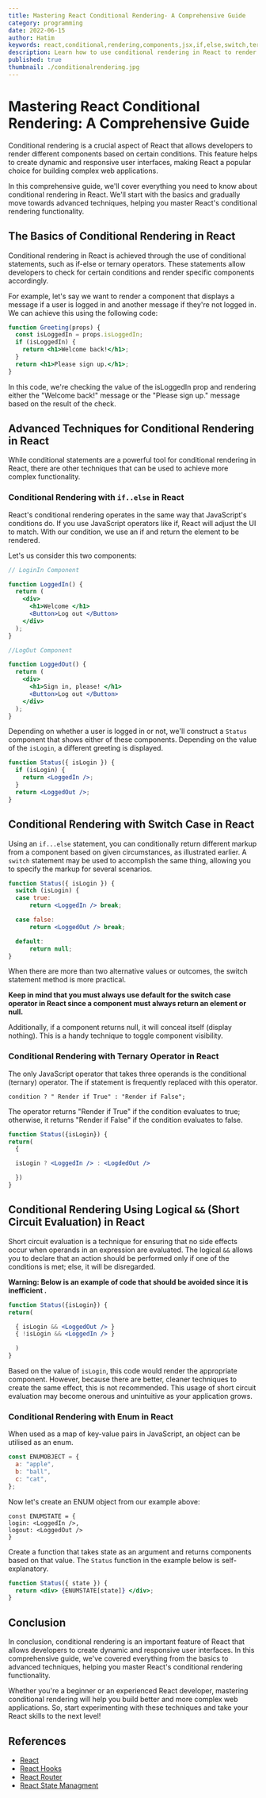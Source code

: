 ```yaml
---
title: Mastering React Conditional Rendering- A Comprehensive Guide
category: programming
date: 2022-06-15
author: Hatim
keywords: react,conditional,rendering,components,jsx,if,else,switch,ternary,statement
description: Learn how to use conditional rendering in React to render different components based on certain conditions. Our comprehensive guide covers everything from the basics to advanced techniques, helping you master React's conditional rendering functionality.
published: true
thumbnail: ./conditionalrendering.jpg
---
```


# Mastering React Conditional Rendering: A Comprehensive Guide

Conditional rendering is a crucial aspect of React that allows developers to render different components based on certain conditions. This feature helps to create dynamic and responsive user interfaces, making React a popular choice for building complex web applications.

In this comprehensive guide, we'll cover everything you need to know about conditional rendering in React. We'll start with the basics and gradually move towards advanced techniques, helping you master React's conditional rendering functionality.

## The Basics of Conditional Rendering in React

Conditional rendering in React is achieved through the use of conditional statements, such as if-else or ternary operators. These statements allow developers to check for certain conditions and render specific components accordingly.

For example, let's say we want to render a component that displays a message if a user is logged in and another message if they're not logged in. We can achieve this using the following code:

```jsx
function Greeting(props) {
  const isLoggedIn = props.isLoggedIn;
  if (isLoggedIn) {
    return <h1>Welcome back!</h1>;
  }
  return <h1>Please sign up.</h1>;
}

```

In this code, we're checking the value of the isLoggedIn prop and rendering either the "Welcome back!" message or the "Please sign up." message based on the result of the check.

## Advanced Techniques for Conditional Rendering in React

While conditional statements are a powerful tool for conditional rendering in React, there are other techniques that can be used to achieve more complex functionality.

### Conditional Rendering with `if..else` in React

React's conditional rendering operates in the same way that JavaScript's conditions do.
If you use JavaScript operators like if, React will adjust the UI to match. With our condition, we use an if and return the element to be rendered.

Let's us consider this two components:

```jsx
// LoginIn Component

function LoggedIn() {
  return (
    <div>
      <h1>Welcome </h1>
      <Button>Log out </Button>
    </div>
  );
}
```

```jsx
//LogOut Component

function LoggedOut() {
  return (
    <div>
      <h1>Sign in, please! </h1>
      <Button>Log out </Button>
    </div>
  );
}
```

Depending on whether a user is logged in or not, we'll construct a `Status` component that shows either of these components. Depending on the value of the `isLogin`, a different greeting is displayed.

```jsx
function Status({ isLogin }) {
  if (isLogin) {
    return <LoggedIn />;
  }
  return <LoggedOut />;
}
```

## Conditional Rendering with Switch Case in React

Using an `if...else` statement, you can conditionally return different markup from a component based on given circumstances, as illustrated earlier.
A `switch` statement may be used to accomplish the same thing, allowing you to specify the markup for several scenarios.

```jsx
function Status({ isLogin }) {
  switch (isLogin) {
  case true:
      return <LoggedIn /> break;

  case false:
      return <LoggedOut /> break;

  default:
      return null;
}
```

When there are more than two alternative values or outcomes, the switch statement method is more practical.

**Keep in mind that you must always use default for the switch case operator in React since a component must always return an element or null.**

Additionally, if a component returns null, it will conceal itself (display nothing). This is a handy technique to toggle component visibility.

### Conditional Rendering with Ternary Operator in React

The only JavaScript operator that takes three operands is the conditional (ternary) operator.
The if statement is frequently replaced with this operator.

`condition ? " Render if True" : "Render if False";`

The operator returns "Render if True" if the condition evaluates to true; otherwise, it returns "Render if False" if the condition evaluates to false.

```jsx
function Status({isLogin}) {
return(
  {

  isLogin ? <LoggedIn /> : <LogdedOut />

  })
}

```

## Conditional Rendering Using Logical `&&` (Short Circuit Evaluation) in React

Short circuit evaluation is a technique for ensuring that no side effects occur when operands in an expression are evaluated. The logical `&&` allows you to declare that an action should be performed only if one of the conditions is met; else, it will be disregarded.

**Warning: Below is an example of code that should be avoided since it is inefficient .**

```jsx
function Status({isLogin}) {
return(

  { isLogin && <LoggedOut /> }
  { !isLogin && <LoggedIn /> }

  )
}

```

Based on the value of `isLogin`, this code would render the appropriate component.
However, because there are better, cleaner techniques to create the same effect, this is not recommended. This usage of short circuit evaluation may become onerous and unintuitive as your application grows.

### Conditional Rendering with Enum in React

When used as a map of key-value pairs in JavaScript, an object can be utilised as an enum.

```js
const ENUMOBJECT = {
  a: "apple",
  b: "ball",
  c: "cat",
};
```

Now let's create an ENUM object from our example above:

```
const ENUMSTATE = {
login: <LoggedIn />,
logout: <LoggedOut />
}

```

Create a function that takes state as an argument and returns components based on that value.
The `Status` function in the example below is self-explanatory.

```jsx
function Status({ state }) {
  return <div> {ENUMSTATE[state]} </div>;
}
```

## Conclusion

In conclusion, conditional rendering is an important feature of React that allows developers to create dynamic and responsive user interfaces. In this comprehensive guide, we've covered everything from the basics to advanced techniques, helping you master React's conditional rendering functionality.

Whether you're a beginner or an experienced React developer, mastering conditional rendering will help you build better and more complex web applications. So, start experimenting with these techniques and take your React skills to the next level!

## References

* [React](https://react.dev/)
* [React Hooks](https://hy.reactjs.org/docs/hooks-rules.html)
* [React Router](https://reactrouter.com/en/main)
* [React State Managment](https://react.dev/learn/managing-state)